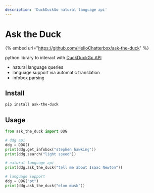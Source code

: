 ```yaml
---
description: 'DuckDuckGo natural language api'
---
```


# Ask the Duck

{% embed url="https://github.com/HelloChatterbox/ask-the-duck" %}


python library to interact with [DuckDuckGo API](https://duckduckgo.com/api)

- natural language queries
- language support via automatic translation
- infobox parsing

## Install

```bash
pip install ask-the-duck
```

## Usage

```python
from ask_the_duck import DDG

# ddg api
ddg = DDG()
print(ddg.get_infobox("stephen hawking"))
print(ddg.search("light speed"))

# natural language api
print(ddg.ask_the_duck("tell me about Isaac Newton"))

# language support
ddg = DDG("pt")
print(ddg.ask_the_duck("elon musk"))
```
